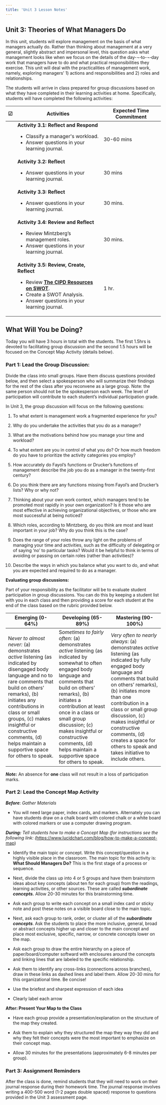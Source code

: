 ```yaml
---
title: 'Unit 3 Lesson Notes'
---
```


## Unit 3: Theories of What Managers Do

In this unit, students will explore management on the basis of what managers actually do. Rather than thinking about management at a very general, slightly abstract and impersonal level, this question asks what management looks like when we focus on the details of the day-¬‐to-¬‐day work that managers have to do and what practical responsibilities they exercise. This unit will deal with the practicalities of management work, namely, exploring managers’ 1) actions and responsibilities and 2) roles and relationships.

The students will arrive in class prepared for group discussions based on what they have completed in their learning activities at home.  Specifically, students will have completed the following activities:

| **☑** | **Activities**                            | **Expected Time Commitment** |
|---|-------------------------------------------|------------------------------|
|   | **Activity 3.1: Reflect and Respond** <ul><li> Classify a manager's workload. <li>Answer questions in your learning journal. | 30-60 mins                   |
|   | **Activity 3.2: Reflect** <ul><li> Answer questions in your learning journal.             | 30 mins                      |
|   | **Activity 3.3: Reflect** <ul><li>Answer questions in your learning journal.    | 30 mins.                     |
|   | **Activity 3.4: Review and Reflect** <ul><li> Review Mintzberg’s management roles. <li> Answer questions in your learning journal.   | 30 mins.     |
|   | **Activity 3.5: Review, Create, Reflect** <ul><li> Review [**The CIPD Resources on SWOT**](https://www.cipd.co.uk/knowledge/strategy/organisational-development/swot-analysis-factsheet). <li>Create a SWOT Analysis. <li>Answer questions in your learning journal.| 1 hr.    |

## What Will You be Doing?

Today you will have 3 hours in total with the students. The first 1.5hrs is devoted to facilitating group discussion and the second 1.5 hours will be focused on the Concept Map Activity (details below).

### Part 1: Lead the Group Discussion:

Divide the class into small groups. Have them discuss questions provided below, and then select a spokesperson who will summarize their findings for the rest of the class after you reconvene as a large group. Note: the same person should not be the spokesperson each week. The level of participation will contribute to each student’s individual participation grade. 

In Unit 3, the group discussion will focus on the following questions:

  1.  To what extent is management work a fragmented experience for you?

  2.  Why do you undertake the activities that you do as a manager?

  3.  What are the motivations behind how you manage your time and workload?

  4.  To what extent are you in control of what you do? Or how much freedom do you have to prioritize the activity categories you employ?

  5.  How accurately do Fayol’s functions or Drucker’s functions of management describe the job you do as a manager in the twenty-first century?

  6.  Do you think there are any functions missing from Fayol’s and Drucker’s lists? Why or why not?

  7.  Thinking about your own work context, which managers tend to be promoted most rapidly in your own organization? Is it those who are most effective in achieving organizational objectives, or those who are most successful at being noticed?

  8.  Which roles, according to Mintzberg, do you think are most and least important in your job? Why do you think this is the case?

  9.  Does the range of your roles throw any light on the problems of managing your time and activities, such as the difficulty of delegating or of saying ‘no’ to particular tasks? Would it be helpful to think in terms of avoiding or passing on certain roles (rather than activities)?

  10. Describe the ways in which you balance what you want to do, and what you are expected and required to do as a manager.

**Evaluating group discussions:**

Part of your responsibility as the facilitator will be to evaluate student participation in group discussions. You can do this by keeping a student list with you in each class and then providing a score for each student at the end of the class based on the rubric provided below.

| **Emerging (0-64%)**                                                                                                                                                                                                                                                                                                               | **Developing (65-89%)**                                                                                                                                                                                                                                                                                                                                           | **Mastering (90-100%)**                                                                                                                                                                                                                                                                                                                                                    |
|------------------------------------------------------------------------------------------------------------------------------------------------------------------------------------------------------------------------------------------------------------------------------------------------------------------------------------|-------------------------------------------------------------------------------------------------------------------------------------------------------------------------------------------------------------------------------------------------------------------------------------------------------------------------------------------------------------------|----------------------------------------------------------------------------------------------------------------------------------------------------------------------------------------------------------------------------------------------------------------------------------------------------------------------------------------------------------------------------|
| N*ever to almost never:* (a) demonstrates *active* listening (as indicated by disengaged body language and no to rare comments that build on others’ remarks), (b) initiates any contributions in class or small groups, (c) makes insightful or constructive comments, (d) helps maintain a supportive space for others to speak. | S*ometimes to fairly often:* (a) demonstrates *active* listening (as indicated by somewhat to often engaged body language and comments that build on others’ remarks), (b) initiates a contribution at least once in a class or small group discussion; (c) makes insightful or constructive comments, (d) helps maintain a supportive space for others to speak. | *Very often to nearly always*: (a) demonstrates *active* listening (as indicated by fully engaged body language and comments that build on others’ remarks), (b) initiates more than one contribution in a class or small group discussion, (c) makes insightful or constructive comments, (d) creates a space for others to speak and takes initiative to include others. |

 ***Note:*** An absence for **one** class will not result in a loss of participation marks.

### Part 2: Lead the Concept Map Activity


***Before***: *Gather Materials*

-   You will need large paper, index cards, and markers. Alternately you can have students draw on a chalk board with colored chalk or a white board with colored markers or use a computer drawing program.

***During:*** *Tell students how to make a Concept Map (for instructions see the following link: (*<https://www.lucidchart.com/blog/how-to-make-a-concept-map>)
-   Identify the main topic or concept. Write this concept/question in a highly visible place in the classroom. The main topic for this activity is: **What Should Managers Do?** This is the first stage of a process or sequence.

-   Next, divide the class up into 4 or 5 groups and have them brainstorm ideas about key concepts (about ten for each group) from the readings, learning activities, or other sources. These are called ***subordinate concepts.*** Allow 20-30 minutes for this brainstorming time.

-   Ask each group to write each concept on a small index card or sticky note and post these notes on a visible board close to the main topic.

-   Next, ask each group to rank, order, or cluster all of the ***subordinate concepts***. Ask the students to place the more inclusive, general, broad or abstract concepts higher up and closer to the main concept and place most exclusive, specific, narrow, or concrete concepts lower on the map.

-   Ask each group to draw the entire hierarchy on a piece of paper/board/computer softward with enclosures around the concepts and linking lines that are labeled to the specific relationship.

-   Ask them to identify any cross-links (connections across branches), draw in these links as dashed lines and label them. Allow 20-30 mins for this organizational time. Be concise!

-   Use the briefest and sharpest expression of each idea

-   Clearly label each arrow

**After: Present Your Map to the Class**

-   Have each group provide a presentation/explanation on the structure of the map they created.   

-   Ask them to explain why they structured the map they way they did and why they felt their concepts were the most important to emphasize on their concept map.

-   Allow 30 minutes for the presentations (approximately 6-8 minutes per group).

### Part 3: Assignment Reminders


After the class is done, remind students that they will need to work on their journal response during their homework time. The journal response involves writing a 400-500 word (1-2 pages double spaced) response to questions provided in the Unit 3 assessment page.
